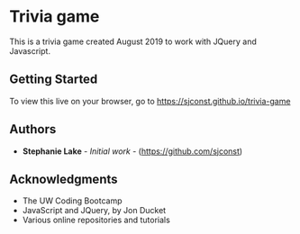 # Trivia game

This is a trivia game created August 2019 to work with JQuery and Javascript. 

## Getting Started

To view this live on your browser, go to https://sjconst.github.io/trivia-game

## Authors

* **Stephanie Lake** - *Initial work* - (https://github.com/sjconst)

## Acknowledgments

* The UW Coding Bootcamp
* JavaScript and JQuery, by Jon Ducket
* Various online repositories and tutorials
